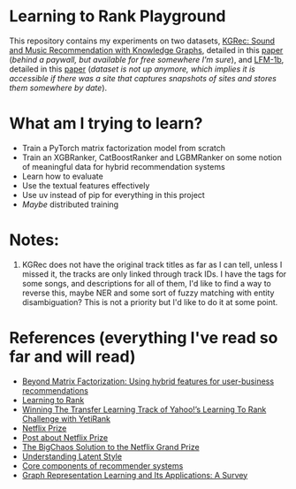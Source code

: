 # Learning to Rank Playground
This repository contains my experiments on two datasets, [KGRec: Sound and Music Recommendation with Knowledge Graphs](https://www.upf.edu/web/mtg/kgrec), detailed in this [paper](https://dl.acm.org/doi/10.1145/2926718) (_behind a paywall, but available for free somewhere I'm sure_), and [LFM-1b](http://www.cp.jku.at/datasets/LFM-1b/), detailed in this [paper](http://www.cp.jku.at/people/schedl/Research/Publications/pdf/schedl_icmr_2016.pdf) (_dataset is not up anymore, which implies it is accessible if there was a site that captures snapshots of sites and stores them somewhere by date_).

# What am I trying to learn?
- Train a PyTorch matrix factorization model from scratch
- Train an XGBRanker, CatBoostRanker and LGBMRanker on some notion of meaningful data for hybrid recommendation systems
- Learn how to evaluate
- Use the textual features effectively
- Use uv instead of pip for everything in this project
- _Maybe_ distributed training

# Notes:
1. KGRec does not have the original track titles as far as I can tell, unless I missed it, the tracks are only linked through track IDs. I have the tags for some songs, and descriptions for all of them, I'd like to find a way to reverse this, maybe NER and some sort of fuzzy matching with entity disambiguation? This is not a priority but I'd like to do it at some point.

# References (everything I've read so far and will read)
- [Beyond Matrix Factorization: Using hybrid features for user-business recommendations](https://engineeringblog.yelp.com/2022/04/beyond-matrix-factorization-using-hybrid-features-for-user-business-recommendations.html)
- [Learning to Rank](https://xgboost.readthedocs.io/en/stable/tutorials/learning_to_rank.html)
- [Winning The Transfer Learning Track of Yahoo!’s Learning To Rank Challenge with YetiRank](https://proceedings.mlr.press/v14/gulin11a/gulin11a.pdf)
- [Netflix Prize](https://en.wikipedia.org/wiki/Netflix_Prize)
- [Post about Netflix Prize](https://www.linkedin.com/feed/update/urn:li:activity:7187067122504687616/)
- [The BigChaos Solution to the Netflix Grand Prize](https://www.asc.ohio-state.edu/statistics/statgen/joul_aut2009/BigChaos.pdf)
- [Understanding Latent Style](https://multithreaded.stitchfix.com/blog/2018/06/28/latent-style/)
- [Core components of recommender systems](https://rezkaaufar.github.io/blog/2021/recsys-core-components/)
- [Graph Representation Learning and Its Applications: A Survey](https://www.mdpi.com/1424-8220/23/8/4168) 
